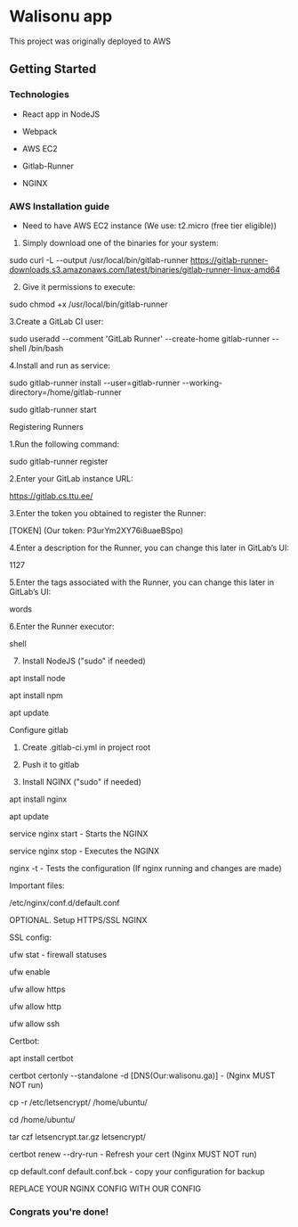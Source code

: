 # Walisonu app

This project was originally deployed to AWS

## Getting Started

### Technologies

- React app in NodeJS

- Webpack

- AWS EC2

- Gitlab-Runner

- NGINX

### AWS Installation guide

- Need to have AWS EC2 instance (We use: t2.micro (free tier eligible))


1. Simply download one of the binaries for your system:

sudo curl -L --output /usr/local/bin/gitlab-runner https://gitlab-runner-downloads.s3.amazonaws.com/latest/binaries/gitlab-runner-linux-amd64


2. Give it permissions to execute:

sudo chmod +x /usr/local/bin/gitlab-runner


3.Create a GitLab CI user:

sudo useradd --comment 'GitLab Runner' --create-home gitlab-runner --shell /bin/bash


4.Install and run as service:

sudo gitlab-runner install --user=gitlab-runner --working-directory=/home/gitlab-runner

sudo gitlab-runner start


Registering Runners

1.Run the following command:

sudo gitlab-runner register

2.Enter your GitLab instance URL:

https://gitlab.cs.ttu.ee/

3.Enter the token you obtained to register the Runner:

[TOKEN]  (Our token: P3urYm2XY76i8uaeBSpo)

4.Enter a description for the Runner, you can change this later in GitLab’s UI:

1127

5.Enter the tags associated with the Runner, you can change this later in GitLab’s UI:

words

6.Enter the Runner executor:

shell

7. Install NodeJS ("sudo" if needed)

apt install node

apt install npm

apt update


Configure gitlab

1. Create .gitlab-ci.yml in project root

2. Push it to gitlab


8. Install NGINX ("sudo" if needed)

apt install nginx

apt update


service nginx start   - Starts the NGINX

service nginx stop    - Executes the NGINX

nginx -t              - Tests the configuration (If nginx running and changes are made)



Important files:

/etc/nginx/conf.d/default.conf



OPTIONAL. Setup HTTPS/SSL NGINX

SSL config:

ufw stat        - firewall statuses

ufw enable   

ufw allow https

ufw allow http

ufw allow ssh



Certbot:

apt install certbot

certbot certonly --standalone -d [DNS(Our:walisonu.ga)] - (Nginx MUST NOT run)

cp -r /etc/letsencrypt/ /home/ubuntu/

cd /home/ubuntu/

tar czf letsencrypt.tar.gz letsencrypt/

certbot renew --dry-run      - Refresh your cert (Nginx MUST NOT run)


cp default.conf default.conf.bck   - copy your configuration for backup



REPLACE YOUR NGINX CONFIG WITH OUR CONFIG

### **Congrats you're done!**
